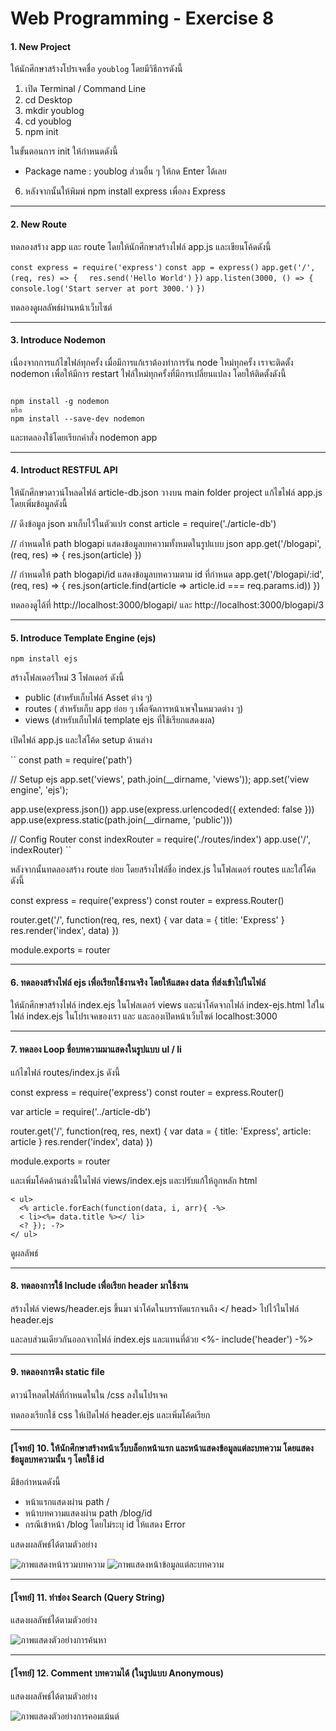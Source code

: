 # Web Programming - Exercise 8

#### 1. New Project
ให้นักศึกษาสร้างโปรเจคชื่อ `youblog` โดยมีวิธีการดังนี้

1. เปิด Terminal / Command Line
2. cd Desktop
3. mkdir youblog
4. cd youblog
5. npm init

ในขั้นตอนการ init ให้กำหนดดังนี้
- Package name : youblog
ส่วนอื่น ๆ ให้กด Enter ได้เลย

6. หลังจากนั้นให้พิมพ์ npm install express เพื่อลง Express

----

#### 2.	New Route
ทดลองสร้าง app และ route โดยให้นักศึกษาสร้างไฟล์ app.js และเขียนโค้ดดังนี้

`const express = require('express')`
`const app = express()`
`app.get('/', (req, res) => {`
`  res.send('Hello World')`
`})`
`app.listen(3000, () => {`
`  console.log('Start server at port 3000.')`
`})`

ทดลองดูผลลัพธ์ผ่านหน้าเว็บไซต์

----

#### 3.	Introduce Nodemon
เนื่องจากการแก้ไขไฟล์ทุกครั้ง เมื่อมีการแก้เราต้องทำการรัน node ใหม่ทุกครั้ง เราจะติดตั้ง nodemon เพื่อให้มีการ restart ไฟล์ใหม่ทุกครั้งที่มีการเปลี่ยนแปลง โดยให้ติดตั้งดังนี้

<code>
npm install -g nodemon
หรือ
npm install --save-dev nodemon
</code>

และทดลองใช้โดยเรียกคำสั่ง nodemon app

----
#### 4. Introduct RESTFUL API
ให้นักศึกษาดาวน์โหลดไฟล์ article-db.json วางบน main folder project
แก้ไขไฟล์ app.js โดยเพิ่มข้อมูลดังนี้


// ดึงข้อมูล json มาเก็บไว้ในตัวแปร
const article = require('./article-db')

// กำหนดให้ path blogapi แสดงข้อมูลบทความทั้งหมดในรูปแบบ json
app.get('/blogapi', (req, res) => {
  res.json(article)
})

// กำหนดให้ path blogapi/id แสดงข้อมูลบทความตาม id ที่กำหนด
app.get('/blogapi/:id', (req, res) => {
  res.json(article.find(article => article.id === req.params.id))
})


ทดลองดูได้ที่ http://localhost:3000/blogapi/ และ http://localhost:3000/blogapi/3

---
#### 5. 	Introduce Template Engine (ejs)
`npm install ejs`

สร้างโฟลเดอร์ใหม่ 3 โฟลเดอร์ ดังนี้
- public (สำหรับเก็บไฟล์ Asset ต่าง ๆ)
- routes ( สำหรับเก็บ app ย่อย ๆ เพื่อจัดการหน้าเพจในหมวดต่าง ๆ)
- views (สำหรับเก็บไฟล์ template ejs ที่ใช้เรียกแสดงผล) 

เปิดไฟล์ app.js และใส่โค้ด setup ด้านล่าง

``
const path = require('path')

// Setup ejs
app.set('views', path.join(__dirname, 'views'));
app.set('view engine', 'ejs');

app.use(express.json())
app.use(express.urlencoded({ extended: false }))
app.use(express.static(path.join(__dirname, 'public')))

// Config Router
const indexRouter = require('./routes/index')
app.use('/', indexRouter)
``

หลังจากนั้นทดลองสร้าง route ย่อย โดยสร้างไฟล์ชื่อ index.js ในโฟลเดอร์ routes และใส่โค้ดดังนี้


const express = require('express')
const router = express.Router()

router.get('/', function(req, res, next) {
    var data = { title: 'Express' }
    res.render('index', data)
})

module.exports = router

----
#### 6. ทดลองสร้างไฟล์ ejs เพื่อเรียกใช้งานจริง โดยให้แสดง data ที่ส่งเข้าไปในไฟล์

ให้นักศึกษาสร้างไฟล์ index.ejs ในโฟลเดอร์ views และนำโค้ดจากไฟล์ index-ejs.html ใส่ในไฟล์ index.ejs ในโปรเจคของเรา และ และลองเปิดหน้าเว็บไซต์ localhost:3000

----

#### 7.	ทดลอง Loop ชื่อบทความมาแสดงในรูปแบบ ul / li

แก้ไขไฟล์ routes/index.js ดังนี้


const express = require('express')
const router = express.Router()
 
var article = require('../article-db')

router.get('/', function(req, res, next) {
    var data = { title: 'Express', article: article }
    res.render('index', data)
})
 
module.exports = router


และเพิ่มโค้ดด้านล่างนี้ในไฟล์ views/index.ejs และปรับแก้ให้ถูกหลัก html


    < ul>
      <% article.forEach(function(data, i, arr){ -%>
      < li><%= data.title %></ li>
      <? }); -?>
    </ ul>


ดูผลลัพธ์

----

#### 8.	ทดลองการใช้ Include เพื่อเรียก header มาใช้งาน

สร้างไฟล์ views/header.ejs ขึ้นมา นำโค้ดในบรรทัดแรกจนถึง </ head> ไปไว้ในไฟล์ header.ejs 

และลบส่วนเดียวกันออกจากไฟล์ index.ejs และแทนที่ด้วย <%- include('header') -%>

----

#### 9.	ทดลองการดึง static file

ดาวน์โหลดไฟล์ที่กำหนดในใน /css ลงในโปรเจค 

ทดลองเรียกใช้ css ให้เปิดไฟล์ header.ejs และเพิ่มโค้ดเรียก 

<link rel='stylesheet' href='css/bulma.css' />

----

#### [โจทย์] 10. ให้นักศึกษาสร้างหน้าเว็บบล็อกหน้าแรก และหน้าแสดงข้อมูลแต่ละบทความ โดยแสดงข้อมูลบทความนั้น ๆ โดยใช้ id

มีข้อกำหนดดังนี้
- หน้าแรกแสดงผ่าน path /
- หน้าบทความแสดงผ่าน path /blog/id
- กรณีเข้าหน้า /blog โดยไม่ระบุ id ให้แสดง Error

แสดงผลลัพธ์ได้ตามตัวอย่าง

![ภาพแสดงหน้ารวมบทความ](screenshort/q10-1.png)
![ภาพแสดงหน้าข้อมูลแต่ละบทความ](screenshort/q10-2.png)

----

#### [โจทย์] 11. ทำช่อง Search (Query String)

แสดงผลลัพธ์ได้ตามตัวอย่าง

![ภาพแสดงตัวอย่างการค้นหา](screenshort/q11.png)

----

#### [โจทย์] 12. Comment บทความได้ (ในรูปแบบ Anonymous)

แสดงผลลัพธ์ได้ตามตัวอย่าง

![ภาพแสดงตัวอย่างการคอมเม้นต์](screenshort/q12.png)